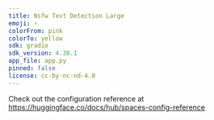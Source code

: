 ```yaml
---
title: Nsfw Text Detection Large
emoji: ⚡
colorFrom: pink
colorTo: yellow
sdk: gradio
sdk_version: 4.38.1
app_file: app.py
pinned: false
license: cc-by-nc-nd-4.0
---
```


Check out the configuration reference at https://huggingface.co/docs/hub/spaces-config-reference
